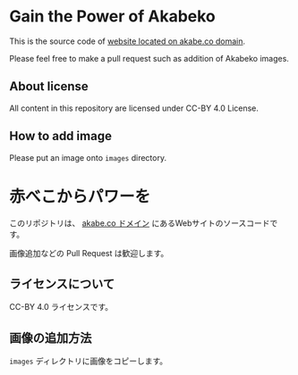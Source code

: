 # Gain the Power of Akabeko

This is the source code of [website located on akabe.co domain](https://akabe.co/).

Please feel free to make a pull request such as addition of Akabeko images.

## About license

All content in this repository are licensed under CC-BY 4.0 License.

## How to add image

Please put an image onto `images` directory.

# 赤べこからパワーを

このリポジトリは、 [akabe.co ドメイン](https://akabe.co/) にあるWebサイトのソースコードです。

画像追加などの Pull Request は歓迎します。

## ライセンスについて

CC-BY 4.0 ライセンスです。

## 画像の追加方法

`images` ディレクトリに画像をコピーします。

